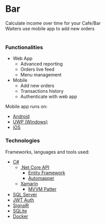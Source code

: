 # Bar

Calculate income over time for your Cafe/Bar<br />
Waiters use mobile app to add new orders<br />
<br />

### Functionalities

* Web App
	* Advanced reporting
	* Orders live feed
	* Menu management
* Mobile
	* Add new orders
	* Transactions history
	* Authenticate with web app
	
Mobile app runs on:
* [Android]()
* [UWP (Windows)]()
* [iOS]()

### Technologies

Frameworks, languages and tools used:
* [C#]()
    * [.Net Core API]()
        * [Entity Framework]()
		* [Automapper]()
	* [Xamarin]()
		* [MVVM Patter]()
* [SQL Server]()
* [JWT Auth]()
* [SignalR]()
* [SQLite]()
* [Docker]()